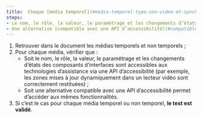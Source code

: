 ```yaml
---
title:  Chaque [média temporel](#media-temporel-type-son-video-et-synchronise)et [non temporel](#media-non-temporel) vérifie-t-il une de ces conditions (hors cas particuliers) ?
steps:
- Le nom, le rôle, la valeur, le paramétrage et les changements d’états des composants d’interfaces sont accessibles aux technologies d’assistance via une API d’accessibilité ;
- Une alternative [compatible avec une API d’accessibilité](#compatible-avec-les-technologies-d-assistance) permet d’accéder aux mêmes fonctionnalités.
---
```


1. Retrouver dans le document les médias temporels et non temporels ;
2. Pour chaque média, vérifier que :
      * Soit le nom, le rôle, la valeur, le paramétrage et les changements d’états des composants d’interfaces sont accessibles aux technologies d’assistance via une API d’accessibilité (par exemple, les zones mises à jour dynamiquement dans un lecteur vidéo sont correctement restituées) ;
      * Soit une alternative compatible avec une API d’accessibilité permet d’accéder aux mêmes fonctionnalités.
3. Si c’est le cas pour chaque média temporel ou non temporel, **le test est validé**.